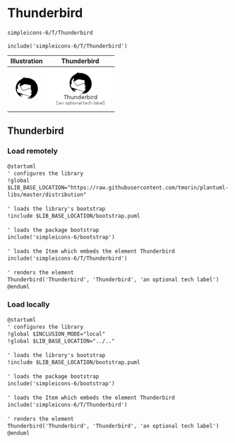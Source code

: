 # Thunderbird


```text
simpleicons-6/T/Thunderbird
```

```text
include('simpleicons-6/T/Thunderbird')
```



| Illustration | Thunderbird |
| :---: | :---: |
| ![illustration for Illustration](../../simpleicons-6/T/Thunderbird.png) | ![illustration for Thunderbird](../../simpleicons-6/T/Thunderbird.Local.png) |




## Thunderbird

### Load remotely
```plantuml
@startuml
' configures the library
!global $LIB_BASE_LOCATION="https://raw.githubusercontent.com/tmorin/plantuml-libs/master/distribution"

' loads the library's bootstrap
!include $LIB_BASE_LOCATION/bootstrap.puml

' loads the package bootstrap
include('simpleicons-6/bootstrap')

' loads the Item which embeds the element Thunderbird
include('simpleicons-6/T/Thunderbird')

' renders the element
Thunderbird('Thunderbird', 'Thunderbird', 'an optional tech label')
@enduml
```

### Load locally
```plantuml
@startuml
' configures the library
!global $INCLUSION_MODE="local"
!global $LIB_BASE_LOCATION="../.."

' loads the library's bootstrap
!include $LIB_BASE_LOCATION/bootstrap.puml

' loads the package bootstrap
include('simpleicons-6/bootstrap')

' loads the Item which embeds the element Thunderbird
include('simpleicons-6/T/Thunderbird')

' renders the element
Thunderbird('Thunderbird', 'Thunderbird', 'an optional tech label')
@enduml
```


